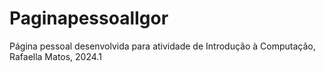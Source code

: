 # PaginapessoalIgor
Página pessoal desenvolvida para atividade de Introdução à Computação, Rafaella Matos, 2024.1
